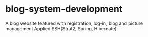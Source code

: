 blog-system-development
=======================
A blog website featured with registration, log-in, blog and picture
management
Applied SSH(Strut2, Spring, Hibernate)
